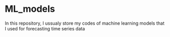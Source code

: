 # ML_models
In this repository, I ussualy store my codes of machine learning models that I used for forecasting time series data

